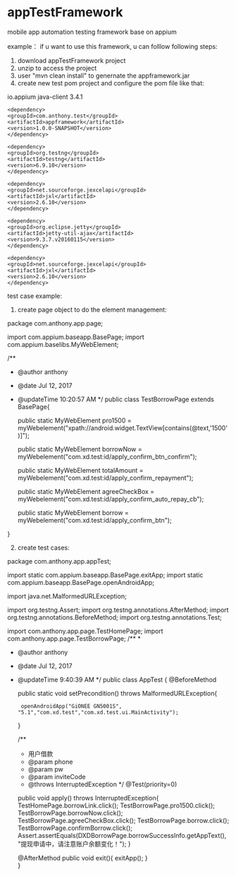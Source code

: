 # appTestFramework
mobile app automation testing framework base on appium

example：
if u want to use this framework, u can folllow following steps:
1. download appTestFramework project
2. unzip to access the project
3. user "mvn clean install" to genernate the appframework.jar
4. create new test pom project and configure the pom file like that:

  <dependencies>
	<dependency>
    	<groupId>io.appium</groupId>
    	<artifactId>java-client</artifactId>
    	<version>3.4.1</version>
	</dependency>
	
	<dependency>
	<groupId>com.anthony.test</groupId>
	<artifactId>appframework</artifactId>
	<version>1.0.0-SNAPSHOT</version>
	</dependency>
	
	<dependency>
	<groupId>org.testng</groupId>
	<artifactId>testng</artifactId>
	<version>6.9.10</version>
	</dependency>
	
	<dependency>
	<groupId>net.sourceforge.jexcelapi</groupId>
	<artifactId>jxl</artifactId>
	<version>2.6.10</version>
	</dependency>
	
	<dependency>
	<groupId>org.eclipse.jetty</groupId>
	<artifactId>jetty-util-ajax</artifactId>
	<version>9.3.7.v20160115</version>
	</dependency>
	
	<dependency>
	<groupId>net.sourceforge.jexcelapi</groupId>
	<artifactId>jxl</artifactId>
	<version>2.6.10</version>
	</dependency>
	
  </dependencies>


test case example:

1. create page object to do the element management:

package com.anthony.app.page;

import com.appium.baseapp.BasePage;
import com.appium.baselibs.MyWebElement;

/**
 * @author anthony
 * @date Jul 12, 2017
 * @updateTime 10:20:57 AM
 */
public class TestBorrowPage extends BasePage{
	
	public static MyWebElement pro1500 = myWebelement("xpath://android.widget.TextView[contains(@text,'1500')]");
	
	public static MyWebElement borrowNow = myWebelement("com.xd.test:id/apply_confirm_btn_confirm");
	
	public static MyWebElement totalAmount = myWebelement("com.xd.test:id/apply_confirm_repayment");

	public static MyWebElement agreeCheckBox = myWebelement("com.xd.test:id/apply_confirm_auto_repay_cb");
	
	public static MyWebElement borrow = myWebelement("com.xd.test:id/apply_confirm_btn");
	
}

2. create test cases:

package com.anthony.app.appTest;


import static com.appium.baseapp.BasePage.exitApp;
import static com.appium.baseapp.BasePage.openAndroidApp;

import java.net.MalformedURLException;

import org.testng.Assert;
import org.testng.annotations.AfterMethod;
import org.testng.annotations.BeforeMethod;
import org.testng.annotations.Test;

import com.anthony.app.page.TestHomePage;
import com.anthony.app.page.TestBorrowPage;
/**
 * 
 * @author anthony
 * @date Jul 12, 2017
 * @updateTime 9:40:39 AM
 */
public class AppTest {
	@BeforeMethod
	
    public static void setPrecondition() throws MalformedURLException{
		
		openAndroidApp("GiONEE GN5001S", "5.1","com.xd.test","com.xd.test.ui.MainActivity");
		
    }
	
	/**
	 * 用户借款
	 * @param phone
	 * @param pw
	 * @param inviteCode
	 * @throws InterruptedException
	 */
	@Test(priority=0)
	
	public void apply() throws InterruptedException{
		TestHomePage.borrowLink.click();
		TestBorrowPage.pro1500.click();
		TestBorrowPage.borrowNow.click();
		TestBorrowPage.agreeCheckBox.click();
		TestBorrowPage.borrow.click();
		TestBorrowPage.confirmBorrow.click();
		Assert.assertEquals(DXDBorrowPage.borrowSuccessInfo.getAppText(), "提现申请中，请注意账户余额变化！");
	}
	
	@AfterMethod
    public void exit(){
		exitApp();
        }	
}



